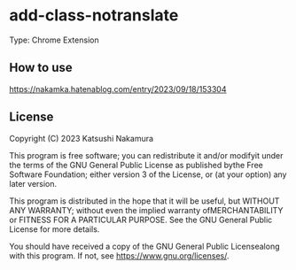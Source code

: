 # add-class-notranslate

Type: Chrome Extension

## How to use

https://nakamka.hatenablog.com/entry/2023/09/18/153304

## License

Copyright (C) 2023 Katsushi Nakamura

This program is free software; you can redistribute it and/or modifyit under the terms of the GNU General Public License as published bythe Free Software Foundation; either version 3 of the License, or (at your option) any later version.

This program is distributed in the hope that it will be useful, but WITHOUT ANY WARRANTY; without even the implied warranty ofMERCHANTABILITY or FITNESS FOR A PARTICULAR PURPOSE. See the GNU General Public License for more details.

You should have received a copy of the GNU General Public Licensealong with this program. If not, see <https://www.gnu.org/licenses/>.